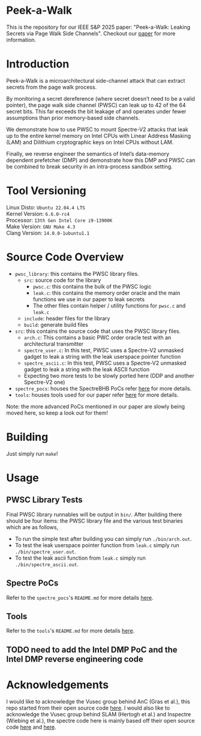 # Peek-a-Walk 
This is the repository for our IEEE S&P 2025 paper: "Peek-a-Walk: Leaking Secrets via Page Walk Side Channels". Checkout our [paper](https://gofetch.fail/files/peek-a-walk.pdf) for more information.

# Introduction 
Peek-a-Walk is a microarchitectural side-channel attack that can extract secrets from the page walk process. 

By monitoring a secret dereference (where secret doesn’t need to be a valid pointer), the page walk side channel (PWSC) can leak up to 42 of the 64 secret bits. This far exceeds the bit leakage of and operates under fewer assumptions than prior memory-based side channels.

We demonstrate how to use PWSC to mount Spectre-V2 attacks that leak up to the entire kernel memory on Intel CPUs with Linear Address Masking (LAM) and Dilithium cryptographic keys on Intel CPUs without LAM. 

Finally, we reverse engineer the semantics of Intel’s data-memory dependent prefetcher (DMP) and demonstrate how this DMP and PWSC can be combined to break security in an intra-process sandbox setting.

# Tool Versioning
Linux Disto: `Ubuntu 22.04.4 LTS`\
Kernel Version: `6.6.0-rc4`\
Processor: `13th Gen Intel Core i9-13900K`\
Make Version: `GNU Make 4.3`\
Clang Version: `14.0.0-1ubuntu1.1` 

# Source Code Overview 
* `pwsc_library`: this contains the PWSC library files. 
    * `src`: source code for the library
        * `pwsc.c`: this contains the bulk of the PWSC logic 
        * `leak.c`: this contains the memory order oracle and the main functions we use in our paper to leak secrets
        * The other files contain helper / utility functions for `pwsc.c` and `leak.c` 
    * `include`: header files for the library
    * `build`: generate build files 
* `src`: this contains the source code that uses the PWSC library files. 
    * `arch.c`: This contains a basic PWC order oracle test with an architectural transmitter
    * `spectre_user.c`: In this test, PWSC uses a Spectre-V2 unmasked gadget to leak a string with the leak userspace pointer function
    * `spectre_ascii.c`: In this test, PWSC uses a Spectre-V2 unmasked gadget to leak a string with the leak ASCII function
    * Expecting two more tests to be slowly ported here (DDP and another Spectre-V2 one)
* `spectre_pocs`: houses the SpectreBHB PoCs refer [here](spectre_pocs/README.md) for more details. 
* `tools`: houses tools used for our paper refer [here](tools/README.md) for more details. 

Note: the more advanced PoCs mentioned in our paper are slowly being moved here, so keep a look out for them! 

# Building 
Just simply run `make`! 

# Usage 

## PWSC Library Tests
Final PWSC library runnables will be output in `bin/`. After building there should be four items: the PWSC library file and the various test binaries which are as follows,
* To run the simple test after building you can simply run `./bin/arch.out`. 
* To test the leak userspace pointer function from `leak.c` simply run `./bin/spectre_user.out`. 
* To test the leak ascii function from `leak.c` simply run `./bin/spectre_ascii.out`. 

## Spectre PoCs
Refer to the `spectre_pocs`'s `README.md` for more details [here](spectre_pocs/). 

## Tools
Refer to the `tools`'s `README.md` for more details [here](tools/). 

## TODO need to add the Intel DMP PoC and the Intel DMP reverse engineering code

# Acknowledgements 
I would like to acknowledge the Vusec group behind AnC (Gras et al.), this repo started from their open source code [here](https://github.com/vusec/revanc). I would also like to acknowledge the Vusec group behind SLAM (Hertogh et al.) and Inspectre (Wiebing et al.), the spectre code here is mainly based off their open source code [here](https://github.com/vusec/slam) and [here](https://github.com/vusec/inspectre-gadget). 
